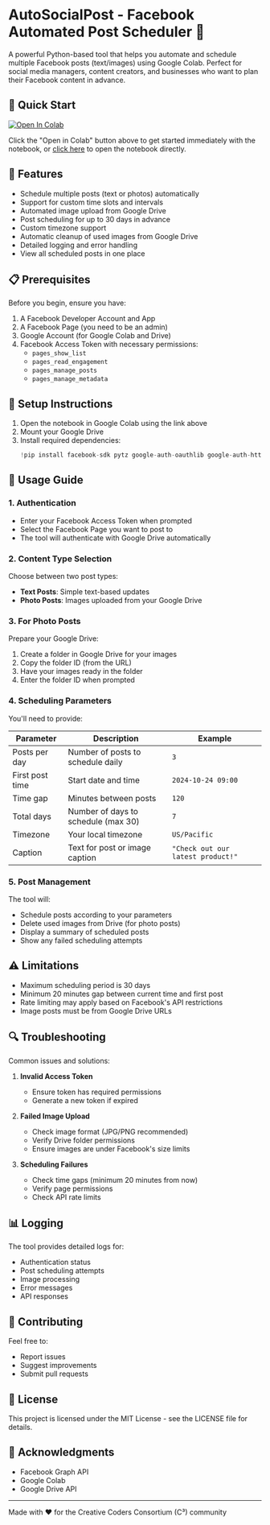 # AutoSocialPost - Facebook Automated Post Scheduler 📱

A powerful Python-based tool that helps you automate and schedule multiple Facebook posts (text/images) using Google Colab. Perfect for social media managers, content creators, and businesses who want to plan their Facebook content in advance.

## 📔 Quick Start

[![Open In Colab](https://colab.research.google.com/assets/colab-badge.svg)](https://colab.research.google.com/drive/1XzOS7M6ZQbtJ5FJZykNJlEJHHYlubVcJ?usp=sharing)

Click the "Open in Colab" button above to get started immediately with the notebook, or [click here](https://colab.research.google.com/drive/1XzOS7M6ZQbtJ5FJZykNJlEJHHYlubVcJ?usp=sharing) to open the notebook directly.

## 🌟 Features

- Schedule multiple posts (text or photos) automatically
- Support for custom time slots and intervals
- Automated image upload from Google Drive
- Post scheduling for up to 30 days in advance
- Custom timezone support
- Automatic cleanup of used images from Google Drive
- Detailed logging and error handling
- View all scheduled posts in one place

## 📋 Prerequisites

Before you begin, ensure you have:

1. A Facebook Developer Account and App
2. A Facebook Page (you need to be an admin)
3. Google Account (for Google Colab and Drive)
4. Facebook Access Token with necessary permissions:
   - `pages_show_list`
   - `pages_read_engagement`
   - `pages_manage_posts`
   - `pages_manage_metadata`

## 🚀 Setup Instructions

1. Open the notebook in Google Colab using the link above
2. Mount your Google Drive
3. Install required dependencies:
   ```python
   !pip install facebook-sdk pytz google-auth-oauthlib google-auth-httplib2 google-api-python-client
   ```

## 📝 Usage Guide

### 1. Authentication

- Enter your Facebook Access Token when prompted
- Select the Facebook Page you want to post to
- The tool will authenticate with Google Drive automatically

### 2. Content Type Selection

Choose between two post types:
- **Text Posts**: Simple text-based updates
- **Photo Posts**: Images uploaded from your Google Drive

### 3. For Photo Posts

Prepare your Google Drive:
1. Create a folder in Google Drive for your images
2. Copy the folder ID (from the URL)
3. Have your images ready in the folder
4. Enter the folder ID when prompted

### 4. Scheduling Parameters

You'll need to provide:

| Parameter | Description | Example |
|-----------|-------------|---------|
| Posts per day | Number of posts to schedule daily | `3` |
| First post time | Start date and time | `2024-10-24 09:00` |
| Time gap | Minutes between posts | `120` |
| Total days | Number of days to schedule (max 30) | `7` |
| Timezone | Your local timezone | `US/Pacific` |
| Caption | Text for post or image caption | `"Check out our latest product!"` |

### 5. Post Management

The tool will:
- Schedule posts according to your parameters
- Delete used images from Drive (for photo posts)
- Display a summary of scheduled posts
- Show any failed scheduling attempts

## ⚠️ Limitations

- Maximum scheduling period is 30 days
- Minimum 20 minutes gap between current time and first post
- Rate limiting may apply based on Facebook's API restrictions
- Image posts must be from Google Drive URLs

## 🔍 Troubleshooting

Common issues and solutions:

1. **Invalid Access Token**
   - Ensure token has required permissions
   - Generate a new token if expired

2. **Failed Image Upload**
   - Check image format (JPG/PNG recommended)
   - Verify Drive folder permissions
   - Ensure images are under Facebook's size limits

3. **Scheduling Failures**
   - Check time gaps (minimum 20 minutes from now)
   - Verify page permissions
   - Check API rate limits

## 📊 Logging

The tool provides detailed logs for:
- Authentication status
- Post scheduling attempts
- Image processing
- Error messages
- API responses

## 🤝 Contributing

Feel free to:
- Report issues
- Suggest improvements
- Submit pull requests

## 📄 License

This project is licensed under the MIT License - see the LICENSE file for details.

## 🙏 Acknowledgments

- Facebook Graph API
- Google Colab
- Google Drive API

---

Made with ❤️ for the Creative Coders Consortium (C³) community

